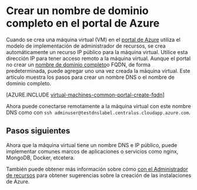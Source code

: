 <properties
   pageTitle="Crear FQDN para una máquina virtual en el portal de Azure | Microsoft Azure"
   description="Aprenda a crear un nombre de dominio completo o FQDN para un administrador de recursos en función de la máquina virtual en el portal de Azure."
   services="virtual-machines-linux"
   documentationCenter=""
   authors="iainfoulds"
   manager="timlt"
   editor="tysonn"
   tags="azure-resource-manager"/>

<tags
   ms.service="virtual-machines-linux"
   ms.devlang="na"
   ms.topic="article"
   ms.tgt_pltfrm="vm-linux"
   ms.workload="infrastructure-services"
   ms.date="08/23/2016"
   ms.author="iainfou"/>

# <a name="create-a-fully-qualified-domain-name-in-the-azure-portal"></a>Crear un nombre de dominio completo en el portal de Azure
Cuando se crea una máquina virtual (VM) en el [portal de Azure](https://portal.azure.com) utiliza el modelo de implementación de administrador de recursos, se crea automáticamente un recurso IP público para la máquina virtual. Utilice esta dirección IP para tener acceso remoto a la máquina virtual. Aunque el portal no crear un [nombre de dominio completo](https://en.wikipedia.org/wiki/Fully_qualified_domain_name)o FQDN, de forma predeterminada, puede agregar uno una vez creada la máquina virtual. Este artículo muestra los pasos para crear un nombre DNS o el nombre de dominio completo.

[AZURE.INCLUDE [virtual-machines-common-portal-create-fqdn](../../includes/virtual-machines-common-portal-create-fqdn.md)]

Ahora puede conectarse remotamente a la máquina virtual con este nombre DNS como con `ssh adminuser@testdnslabel.centralus.cloudapp.azure.com`.

## <a name="next-steps"></a>Pasos siguientes
Ahora que la máquina virtual tiene un nombre DNS e IP público, puede implementar comunes marcos de aplicaciones o servicios como nginx, MongoDB, Docker, etcetera.

También puede obtener más información sobre cómo [con el Administrador de recursos](../azure-resource-manager/resource-group-overview.md) para obtener sugerencias sobre la creación de las instalaciones de Azure.